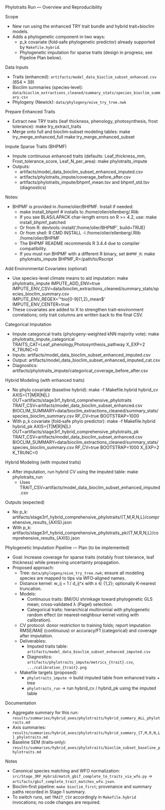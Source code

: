 Phylotraits Run — Overview and Reproducibility

Scope
- New run using the enhanced TRY trait bundle and hybrid trait+bioclim models.
- Adds a phylogenetic component in two ways:
  - p_k covariate (fold‑safe phylogenetic predictor) already supported by `Makefile.hybrid`.
  - Phylogenetic imputation for sparse traits (design in progress; see Pipeline Plan below).

Data Inputs
- Traits (enhanced): `artifacts/model_data_bioclim_subset_enhanced.csv` (654 × 39)
- Bioclim summaries (species‑level): `data/bioclim_extractions_cleaned/summary_stats/species_bioclim_summary.csv`
- Phylogeny (Newick): `data/phylogeny/eive_try_tree.nwk`

Prepare Enhanced Traits
- Extract new TRY traits (leaf thickness, phenology, photosynthesis, frost tolerance):
  make try_extract_traits
- Merge onto full and bioclim‑subset modeling tables:
  make try_merge_enhanced_full
  make try_merge_enhanced_subset

Impute Sparse Traits (BHPMF)
- Impute continuous enhanced traits (defaults: Leaf_thickness_mm, Frost_tolerance_score, Leaf_N_per_area):
  make phylotraits_impute
- Outputs:
  - artifacts/model_data_bioclim_subset_enhanced_imputed.csv
  - artifacts/phylotraits_impute/coverage_before_after.csv
  - artifacts/phylotraits_impute/bhpmf_mean.tsv and bhpmf_std.tsv (diagnostics)
  
Notes:
- BHPMF is provided in /home/olier/BHPMF. Install if needed:
  - make install_bhpmf  # installs to /home/olier/ellenberg/.Rlib
  - If you see BLAS/LAPACK char-length errors on R >= 4.2, use:
    make install_bhpmf_patched
  - Or from R: devtools::install('/home/olier/BHPMF', build=TRUE)
  - Or from shell: R CMD INSTALL -l /home/olier/ellenberg/.Rlib /home/olier/BHPMF
  - The BHPMF README recommends R 3.4.4 due to compiler compatibility.
  - If you must run BHPMF with a different R binary, set `BHPMF_R`:
    make phylotraits_impute BHPMF_R=/path/to/Rscript

Add Environmental Covariates (optional)
- Use species-level climate means to aid imputation:
  make phylotraits_impute IMPUTE_ADD_ENV=true \
    IMPUTE_ENV_CSV=data/bioclim_extractions_cleaned/summary_stats/species_bioclim_summary.csv \
    IMPUTE_ENV_REGEX='^bio[0-9]{1,2}_mean$' IMPUTE_ENV_CENTER=true
- These covariates are added to X to strengthen trait–environment correlations; only trait columns are written back to the final CSV.

Categorical Imputation
- Impute categorical traits (phylogeny-weighted kNN majority vote):
  make phylotraits_impute_categorical TRAITS_CAT=Leaf_phenology,Photosynthesis_pathway X_EXP=2 K_TRUNC=0
- Inputs: artifacts/model_data_bioclim_subset_enhanced_imputed.csv
- Output: artifacts/model_data_bioclim_subset_enhanced_imputed_cat.csv
- Diagnostics: artifacts/phylotraits_impute/categorical_coverage_before_after.csv

Hybrid Modeling (with enhanced traits)
- No phylo covariate (baseline hybrid):
  make -f Makefile.hybrid hybrid_cv AXIS={T|M|R|N|L} OUT=artifacts/stage3rf_hybrid_comprehensive_phylotraits TRAIT_CSV=artifacts/model_data_bioclim_subset_enhanced.csv BIOCLIM_SUMMARY=data/bioclim_extractions_cleaned/summary_stats/species_bioclim_summary.csv RF_CV=true BOOTSTRAP=1000
- With p_k covariate (fold‑safe phylo predictor):
  make -f Makefile.hybrid hybrid_pk AXIS={T|M|R|N|L} OUT=artifacts/stage3rf_hybrid_comprehensive_phylotraits_pk TRAIT_CSV=artifacts/model_data_bioclim_subset_enhanced.csv BIOCLIM_SUMMARY=data/bioclim_extractions_cleaned/summary_stats/species_bioclim_summary.csv RF_CV=true BOOTSTRAP=1000 X_EXP=2 K_TRUNC=0

Hybrid Modeling (with imputed traits)
- After imputation, run hybrid CV using the imputed table:
  make phylotraits_run
  - Uses TRAIT_CSV=artifacts/model_data_bioclim_subset_enhanced_imputed.csv

Outputs (expected)
- No p_k: artifacts/stage3rf_hybrid_comprehensive_phylotraits/{T,M,R,N,L}/comprehensive_results_{AXIS}.json
- With p_k: artifacts/stage3rf_hybrid_comprehensive_phylotraits_pk/{T,M,R,N,L}/comprehensive_results_{AXIS}.json

Phylogenetic Imputation Pipeline — Plan (to be implemented)
- Goal: Increase coverage for sparse traits (notably frost tolerance, leaf thickness) while preserving uncertainty propagation.
- Proposed approach:
  - Tree: `data/phylogeny/eive_try_tree.nwk`; ensure all modeling species are mapped to tips via WFO‑aligned names.
  - Distance kernel: w_ij = 1 / d_ij^x with x ∈ {1,2}; optionally K‑nearest truncation.
  - Models:
    - Continuous traits: BM/OU shrinkage toward phylogenetic GLS mean; cross‑validated λ (Pagel) selection.
    - Categorical traits: hierarchical multinomial with phylogenetic random effect (or nearest‑neighbour kernel voting with calibration).
  - CV protocol: donor restriction to training folds; report imputation RMSE/MAE (continuous) or accuracy/F1 (categorical) and coverage after imputation.
  - Deliverables:
    - Imputed traits table: `artifacts/model_data_bioclim_subset_enhanced_imputed.csv`
    - Diagnostics: `artifacts/phylotraits_impute/metrics_{trait}.csv`, `.../calibration_{trait}.png`
  - Makefile targets (proposed):
    - `phylotraits_impute` → build imputed table from enhanced traits + tree
    - `phylotraits_run` → run hybrid_cv / hybrid_pk using the imputed table

Documentation
- Aggregate summary for this run: `results/summaries/hybrid_axes/phylotraits/hybrid_summary_ALL_phylotraits.md`
- Axis summaries: `results/summaries/hybrid_axes/phylotraits/hybrid_summary_{T,M,R,N,L}_phylotraits.md`
- Baseline SEM (traits‑only): `results/summaries/hybrid_axes/phylotraits/bioclim_subset_baseline_phylotraits.md`

Notes
- Canonical species matching and WFO normalization: `src/Stage_3RF_Hybrid/match_gbif_complete_to_traits_via_wfo.py` → `artifacts/gbif_complete_trait_matches_wfo.json`.
- Bioclim‑first pipeline: `make bioclim_first`; provenance and summary paths recorded in Stage‑1 summary.
- To switch runs, set `TRAIT_CSV` accordingly in `Makefile.hybrid` invocations; no code changes are required.

